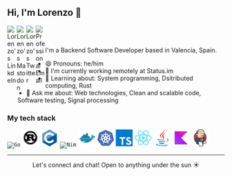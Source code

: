 ## Hi, I'm Lorenzo  👋

<a href="https://www.linkedin.com/in/lorenzodelgado/">
  <img align="left" alt="Lorenzo's LinkdeIn" width="22px" src="https://cdn.jsdelivr.net/npm/simple-icons@v3/icons/linkedin.svg" />
</a>
<a rel="me" href="https://fosstodon.org/@lnsd">
  <img align="left" alt="Lorenzo's Mastodon" width="22px" src="https://cdn.jsdelivr.net/npm/simple-icons@v3/icons/mastodon.svg" />
</a>
<a href="https://twitter.com/LNSD_es">
  <img align="left" alt="Lorenzo's Twitter" width="22px" src="https://cdn.jsdelivr.net/npm/simple-icons@v3/icons/twitter.svg" />
</a>
<a href="mailto:lnsdev@proton.me">
  <img align="left" alt="Professional Email" width="22px" src="https://cdn.jsdelivr.net/npm/simple-icons@v3/icons/gmail.svg" />
</a>
<br>
<br>

I'm a Backend Software Developer based in Valencia, Spain.
<br>

- 😄 Pronouns: he/him
- 🏢 I'm currently working remotely at Status.im
- 🌱 Learning about: System programming, Dsitributed computing, Rust
- 💬 Ask me about: Web technologies, Clean and scalable code, Software testing, Signal processing

### My tech stack

<p align="left">
<code><img src="https://github.com/abranhe/programming-languages-logos/blob/master/src/go/go_48x48.png" alt="Go" width="40" height="40"/></code>
<code><img src="https://github.com/devicons/devicon/blob/master/icons/rust/rust-plain.svg" alt="Rust" width="40" height="40"/></code>
<code><img src="https://github.com/devicons/devicon/blob/master/icons/c/c-original.svg" alt="C" width="40" height="40"/></code>
<code><img src="https://upload.wikimedia.org/wikipedia/commons/thumb/e/e3/Nim_logo.svg/356px-Nim_logo.svg.png" alt="Nim" width="40"/></code>
<code><img src="https://github.com/devicons/devicon/blob/master/icons/docker/docker-original.svg" alt="Docker" width="40" height="40"/></code>
<code><img src="https://github.com/devicons/devicon/blob/master/icons/kubernetes/kubernetes-plain.svg" alt="Kubernetes" width="40" height="40"/></code>
<code><img src="https://github.com/devicons/devicon/blob/master/icons/typescript/typescript-original.svg" alt="TypeScript" width="40" height="40"/></code>
<code><img src="https://github.com/devicons/devicon/blob/master/icons/react/react-original.svg" alt="React" width="40" height="40"/></code>
<code><img src="https://github.com/devicons/devicon/blob/master/icons/java/java-original.svg" alt="Java" width="40" height="40"/></code>
<code><img src="https://github.com/devicons/devicon/blob/master/icons/kotlin/kotlin-original.svg" alt="Kotlin" width="40" height="40"/></code>
<code><img src="https://github.com/devicons/devicon/blob/master/icons/jenkins/jenkins-original.svg" alt="Jenkins CI" width="40" height="40"/></code>
</p>

---

<p align="center">Let's connect and chat! Open to anything under the sun ☀️</p>
